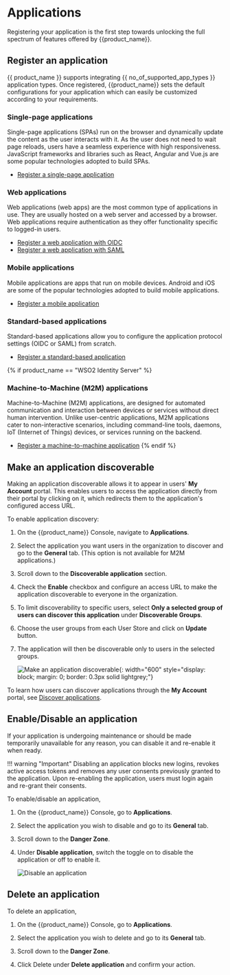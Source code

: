 # Applications

Registering your application is the first step towards unlocking the full spectrum of features offered by {{product_name}}.

## Register an application

{{ product_name }} supports integrating {{ no_of_supported_app_types }} application types. Once registered, {{product_name}} sets the default configurations for your application which can easily be customized according to your requirements.

### Single-page applications

Single-page applications (SPAs) run on the browser and dynamically update the content as the user interacts with it. As the user does not need to wait page reloads, users have a seamless experience with high responsiveness. JavaScript frameworks and libraries such as React, Angular and Vue.js are some popular technologies adopted to build SPAs. 

- [Register a single-page application]({{base_path}}/guides/applications/register-single-page-app/)

### Web applications

Web applications (web apps) are the most common type of applications in use. They are usually hosted on a web server and accessed by a browser. Web applications require authentication as they offer functionality specific to logged-in users. 

- [Register a web application with OIDC]({{base_path}}/guides/applications/register-oidc-web-app/)
- [Register a web application with SAML]({{base_path}}/guides/applications/register-saml-web-app/)

### Mobile applications

Mobile applications are apps that run on mobile devices. Android and iOS are some of the popular technologies adopted to build mobile applications.

- [Register a mobile application]({{base_path}}/guides/applications/register-mobile-app/)

### Standard-based applications

Standard-based applications allow you to configure the application protocol settings (OIDC or SAML) from scratch. 

- [Register a standard-based application]({{base_path}}/guides/applications/register-standard-based-app)

{% if product_name == "WSO2 Identity Server" %}
### Machine-to-Machine (M2M) applications

Machine-to-Machine (M2M) applications, are designed for automated communication and interaction between devices or services without direct human intervention. Unlike user-centric applications, M2M applications cater to non-interactive scenarios, including command-line tools, daemons, IoT (Internet of Things) devices, or services running on the backend. 

- [Register a machine-to-machine application]({{base_path}}/guides/applications/register-machine-to-machine-app/)
{% endif %}

## Make an application discoverable

Making an application discoverable allows it to appear in users' **My Account** portal. This enables users to access the application directly from their portal by clicking on it, which redirects them to the application's configured access URL.

To enable application discovery:

1. On the {{product_name}} Console, navigate to **Applications**.
2. Select the application you want users in the organization to discover and go to the **General** tab. (This option is not available for M2M applications.)
3. Scroll down to the **Discoverable application** section.
4. Check the **Enable** checkbox and configure an access URL to make the application discoverable to everyone in the organization.
5. To limit discoverability to specific users, select **Only a selected group of users can discover this application** under **Discoverable Groups**.
6. Choose the user groups from each User Store and click on **Update** button.
7. The application will then be discoverable only to users in the selected groups.

    ![Make an application discoverable]({{base_path}}/assets/img/guides/applications/discover-application.png){: width="600" style="display: block; margin: 0; border: 0.3px solid lightgrey;"}

To learn how users can discover applications through the **My Account** portal, see [Discover applications]({{base_path}}/guides/user-self-service/discover-applications/).

## Enable/Disable an application

If your application is undergoing maintenance or should be made temporarily unavailable for any reason, you can disable it and re-enable it when ready.

!!! warning "Important"
    Disabling an application blocks new logins, revokes active access tokens and removes any user consents previously granted to the application. Upon re-enabling the application, users must login again and re-grant their consents.

To enable/disable an application,

1. On the {{product_name}} Console, go to **Applications**.

2. Select the application you wish to disable and go to its **General** tab.

3. Scroll down to the **Danger Zone**. 

4. Under **Disable application**, switch the toggle on to disable the application or off to enable it.

    ![Disable an application]({{base_path}}/assets/img/guides/applications/disable-application.png)


## Delete an application

To delete an application,

1. On the {{product_name}} Console, go to **Applications**.

2. Select the application you wish to delete and go to its **General** tab.

3. Scroll down to the **Danger Zone**. 

4. Click Delete under **Delete application** and confirm your action.